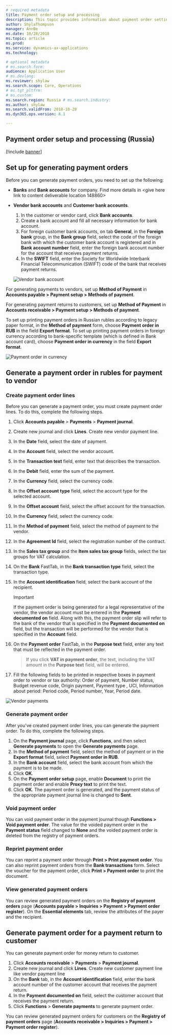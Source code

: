 ```yaml
---
# required metadata
title: Payment order setup and processing 
description: This topic provides information about payment order settings and processing for Russia. 
author: ShylaThompson
manager: AnnBe
ms.date: 10/28/2018
ms.topic: article
ms.prod: 
ms.service: dynamics-ax-applications
ms.technology: 

# optional metadata
# ms.search.form:  
audience: Application User
# ms.devlang: 
ms.reviewer: shylaw
ms.search.scope: Core, Operations
# ms.tgt_pltfrm: 
# ms.custom: 
ms.search.region: Russia # ms.search.industry: 
ms.author: shylaw
ms.search.validFrom: 2018-10-28
ms.dyn365.ops.version: 8.1

---
```


## Payment order setup and processing (Russia)

[!include [banner](../includes/banner.md)]

## Set up for generating payment orders

Before you can generate payment orders, you need to set up the following:
-	**Banks** and **Bank accounts** for company. Find more details in <Local settings and requisites for Bank module> <give here link to content deliverable location 148860>

-	**Vendor bank accounts** and **Customer bank accounts**.

    1.	In the customer or vendor card, click **Bank accounts**. 
    2.	Create a bank account and fill all necessary information for bank account. 
    3.	For foreign customer bank accounts, on tab **General**, in the **Foreign bank** group, in the **Bank group** field, select the code of the foreign bank with which the customer bank account is registered and in **Bank account number** field, enter the foreign bank account number for the account that receives payment returns.
    4.	In the **SWIFT** field, enter the Society for Worldwide Interbank Financial Telecommunication (SWIFT) code of the bank that receives payment returns.

     ![Vendor bank account](media/rus-vendor-bank-account-screenshot-5.jpg)	

For generating payments to vendors, set up **Method of Payment** in **Accounts payable > Payment setup > Methods of payment**. 

For generating payment returns to customers, set up **Method of Payment** in **Accounts receivable > Payment setup > Methods of payment**.

To set up printing payment orders in Russian rubles according to legacy paper format, in the **Method of payment** form, choose **Payment order in RUB** in the field **Export format**.
To set up printing payment orders in foreign currency according to bank-specific template (which is defined in Bank account card), choose **Payment order in currency** in the field **Export format**.

![Payment order in currency](media/rus-payment-order-rub-screenshot-3.jpg)	


## Generate a payment order in rubles for payment to vendor

### Create payment order lines
Before you can generate a payment order, you must create payment order lines. To do this, complete the following steps.
1.  Click **Accounts payable** \> **Payments** \> **Payment journal**.
2.  Create new journal and click **Lines**. Create new vendor payment line. 
3.  In the **Date** field, select the date of payment.
4.  In the **Account** field, select the vendor account.
5.  In the **Transaction text** field, enter text that describes the transaction.
6.  In the **Debit** field, enter the sum of the payment.
7.	In the **Currency** field, select the currency code.
7.  In the **Offset account type** field, select the account type for the selected account.
8.  In the **Offset account** field, select the offset account for the transaction.
9.  In the **Currency** field, select the currency code.
10. In the **Method of payment** field, select the method of payment to the vendor.
11. In the **Agreement Id** field, select the registration number of the contract.
12. In the **Sales tax group** and the **Item sales tax group** fields, select the tax groups for VAT calculation.
13. On the **Bank** FastTab, in the **Bank transaction type** field, select the transaction type.
14. In the **Account identification** field, select the bank account of the recipient.
    
    > [!IMPORTANT]
    > If the payment order is being generated for a legal representative of the vendor, the vendor account must be entered in the **Payment documented on** field. Along with this, the payment order slip will refer to the bank of the vendor that is specified in the **Payment documented on** field, but the transaction will be performed for the vendor that is specified in the **Account** field.

15. On the **Payment order** FastTab, in the **Purpose text** field, enter any text that must be reflected in the payment order.
    
    > If you click **VAT in payment order**, the text, including the VAT amount in the **Purpose text** field, will be entered.
    
16. Fill the following fields to be printed in respective boxes in payment order to vendor or tax authority: Order of payment, Number status, Budget revenue code, Origin payment, Payment type , UCI, Information about period: Period code, Period number, Year, Period date.

![Vendor payments](media/rus-vendor-payments-screenshot-4.jpg)

### Generate payment order
After you've created payment order lines, you can generate the payment order. To do this, complete the following steps.

1. On the **Payment journal** page, click **Functions**, and then select **Generate payments** to open the **Generate payments** page.
2. In the **Method of payment** field, select the method of payment or in the **Export format** field, select **Payment order in RUB**.
3. In the **Bank account** field, select the bank account from which the payment is to be made.
4. Click **OK**. 
5. On the **Payment order setup** page,  enable **Document** to print the payment order and enable **Proxy text** to print the text.
6. Click **OK**. The payment order is generated, and the payment status of the appropriate payment journal line is changed to **Sent**.

### Void payment order

You can void payment order in the payment journal though **Functions > Void payment order**. The value for the voided payment order in the **Payment status** field changed to **None** and the voided payment order is deleted from the registry of payment orders.

### Reprint payment order

You can reprint a payment order through **Print > Print payment order**. You can also reprint payment orders from the **Bank transactions** form. Select the voucher for the payment order, click **Print > Payment order** to print the document.


### View generated payment orders

You can review generated payment orders on the **Registry of payment orders** page (**Accounts payable > Inquiries > Payment > Payment order register**). On the **Essential elements** tab, review the attributes of the payer and the recipient.


## Generate payment order for a payment return to customer

You can generate payment order for money return to customer.

1.  Click **Accounts receivable** \> **Payments** \> **Payment journal**.
2.  Create new journal and click **Lines**. Create new customer payment line like vendor payment line
3.  On the **Bank** tab, in the **Account identification** field, enter the bank account number of the customer account that receives the payment return.
4.  In the **Payment documented on** field, select the customer account that receives the payment return.
5.  Click **Functions** \> **Generate payments** to generate payment order.

You can review generated payment orders for customers on the **Registry of payment orders** page (**Accounts receivable > Inquiries > Payment > Payment order register**).
